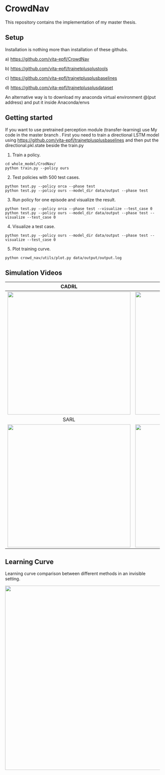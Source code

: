 ﻿# CrowdNav
This repository contains the implementation of my master thesis.



## Setup
 Installation is nothing more than installation of these githubs.

 a) https://github.com/vita-epfl/CrowdNav

 b) https://github.com/vita-epfl/trajnetplusplustools

 c) https://github.com/vita-epfl/trajnetplusplusbaselines

 d) https://github.com/vita-epfl/trajnetplusplusdataset

An alternative way is to download my anaconda virtual environment @(put address) and put it inside Anaconda/envs




## Getting started
If you want to use pretrained perception module (transfer-learning) use My code  in the master branch . First you need to train a directional LSTM model using https://github.com/vita-epfl/trajnetplusplusbaselines and then put the directional.pkl.state beside the train.py 


1. Train a policy. 
```
cd whole_model/CrodNav/
python train.py --policy ours
```
2. Test policies with 500 test cases.
```
python test.py --policy orca --phase test
python test.py --policy ours --model_dir data/output --phase test
```
3. Run policy for one episode and visualize the result.
```
python test.py --policy orca --phase test --visualize --test_case 0
python test.py --policy ours --model_dir data/output --phase test --visualize --test_case 0
```
4. Visualize a test case.
```
python test.py --policy ours --model_dir data/output --phase test --visualize --test_case 0
```
5. Plot training curve.
```
python crowd_nav/utils/plot.py data/output/output.log
```


## Simulation Videos
CADRL             | LSTM-RL
:-------------------------:|:-------------------------:
<img src="https://i.imgur.com/vrWsxPM.gif" width="400" />|<img src="https://i.imgur.com/6gjT0nG.gif" width="400" />
SARL             |  OM-SARL
<img src="https://i.imgur.com/rUtAGVP.gif" width="400" />|<img src="https://i.imgur.com/UXhcvZL.gif" width="400" />


## Learning Curve
Learning curve comparison between different methods in an invisible setting.

<img src="https://i.imgur.com/l5UC3qa.png" width="600" />


